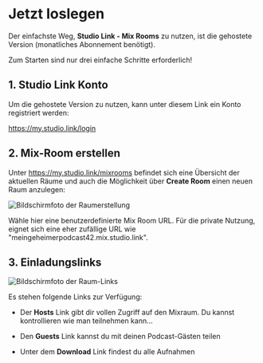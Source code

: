 # Jetzt loslegen

Der einfachste Weg, **Studio Link - Mix Rooms** zu nutzen, ist die gehostete Version 
(monatliches Abonnement benötigt).

Zum Starten sind nur drei einfache Schritte erforderlich!

## 1. Studio Link Konto

Um die gehostete Version zu nutzen, kann unter diesem Link ein Konto registriert werden:

https://my.studio.link/login

## 2. Mix-Room erstellen

Unter https://my.studio.link/mixrooms befindet sich eine Übersicht der aktuellen Räume 
und auch die Möglichkeit über **Create Room** einen neuen Raum anzulegen:

![Bildschirmfoto der Raumerstellung](/create_room.png)

Wähle hier eine benutzerdefinierte Mix Room URL. Für die private Nutzung, eignet
sich eine eher zufällige URL wie "meingeheimerpodcast42.mix.studio.link". 


## 3. Einladungslinks

![Bildschirmfoto der Raum-Links](/room_links.png)

Es stehen folgende Links zur Verfügung:

- Der **Hosts** Link gibt dir vollen Zugriff auf den Mixraum. Du kannst kontrollieren
  wie man teilnehmen kann...
 
- Den **Guests** Link kannst du mit deinen Podcast-Gästen teilen

- Unter dem **Download** Link findest du alle Aufnahmen


